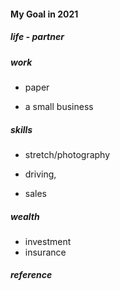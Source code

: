 
#### My Goal in 2021  

##### life - partner  

##### work  
  * paper  

  * a small business  

##### skills 
  *   stretch/photography  
  * driving, 

  *  sales  

##### wealth
  *  investment  
  *  insurance   


##### reference  
